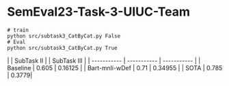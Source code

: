 # SemEval23-Task-3-UIUC-Team


```
# train
python src/subtask3_CatByCat.py False
# Eval
python src/subtask3_CatByCat.py True
```

|       | SubTask II |  | SubTask III |
| ----------- | ----------- | ----------- |
| Baseline      | 0.605       | 0.16125 |
| Bart-mnli-wDef   | 0.71       | 0.34955 |
| SOTA   | 0.785        | 0.3779|

